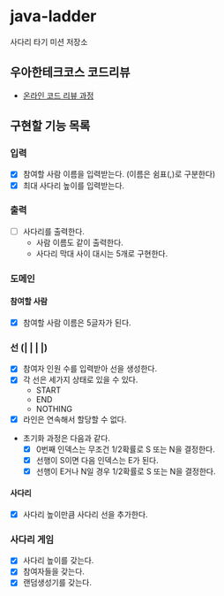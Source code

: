 # java-ladder

사다리 타기 미션 저장소

## 우아한테크코스 코드리뷰

- [온라인 코드 리뷰 과정](https://github.com/woowacourse/woowacourse-docs/blob/master/maincourse/README.md)

## 구현할 기능 목록

### 입력

- [x] 참여할 사람 이름을 입력받는다. (이름은 쉼표(,)로 구분한다)
- [x] 최대 사다리 높이를 입력받는다.

### 출력

- [ ] 사다리를 출력한다.
    - 사람 이름도 같이 출력한다.
    - 사다리 막대 사이 대시는 5개로 구현한다.

### 도메인

#### 참여할 사람

- [x] 참여할 사람 이름은 5글자가 된다.

### 선 (| | | |)

- [x] 참여자 인원 수를 입력받아 선을 생성한다.
- [x] 각 선은 세가지 상태로 있을 수 있다.
  - START
  - END
  - NOTHING
- [x] 라인은 연속해서 할당할 수 없다.
- 초기화 과정은 다음과 같다.
  - [x] 0번째 인덱스는 무조건 1/2확률로 S 또는 N을 결정한다.
  - [x] 선행이 S이면 다음 인덱스는 E가 된다.
  - [x] 선행이 E거나 N일 경우 1/2확률로 S 또는 N을 결정한다.

#### 사다리

- [x] 사다리 높이만큼 사다리 선을 추가한다.

### 사다리 게임

- [x] 사다리 높이를 갖는다.
- [x] 참여자들을 갖는다.
- [x] 랜덤생성기를 갖는다.